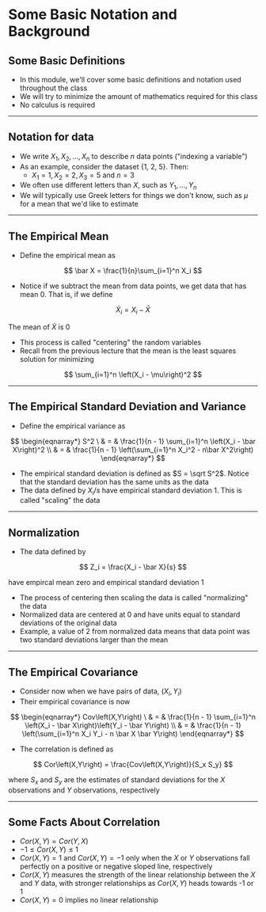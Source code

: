 # Some Basic Notation and Background

## Some Basic Definitions

- In this module, we'll cover some basic definitions and notation used throughout the class
- We will try to minimize the amount of mathematics required for this class
- No calculus is required

---

## Notation for data

- We write $X_1,X_2,...,X_n$ to describe $n$ data points ("indexing a variable")
- As an example, consider the dataset {1, 2, 5}. Then:
    - $X_1 = 1,X_2 = 2,X_3 = 5$ and $n = 3$
- We often use different letters than $X$, such as $Y_1,...,Y_n$
- We will typically use Greek letters for things we don't know, such as $\mu$ for a mean that we'd like to estimate

---

## The Empirical Mean

- Define the empirical mean as

$$
\bar X = \frac{1}{n}\sum_{i=1}^n X_i
$$

- Notice if we subtract the mean from data points, we get data that has mean 0. That is, if we define

$$
\tilde X_i = X_i - \bar X
$$

The mean of $\tilde X$ is 0

- This process is called "centering" the random variables
- Recall from the previous lecture that the mean is the least squares solution for minimizing

$$
\sum_{i=1}^n \left(X_i - \mu\right)^2
$$

---

## The Empirical Standard Deviation and Variance

- Define the empirical variance as

$$
\begin{eqnarray*}
S^2 \
& = & \frac{1}{n - 1} \sum_{i=1}^n \left(X_i - \bar X\right)^2 \\
& = & \frac{1}{n - 1} \left(\sum_{i=1}^n X_i^2 - n\bar X^2\right)
\end{eqnarray*}
$$

- The empirical standard deviation is defined as $S = \sqrt S^2$. Notice that the standard deviation has the same units as the data
- The data defined by $X_i/s$ have empirical standard deviation 1. This is called "scaling" the data

---

## Normalization

- The data defined by

$$
Z_i = \frac{X_i - \bar X}{s}
$$

have empircal mean zero and empirical standard deviation 1

- The process of centering then scaling the data is called "normalizing" the data
- Normalized data are centered at 0 and have units equal to standard deviations of the original data
- Example, a value of 2 from normalized data means that data point was two standard deviations larger than the mean

---

## The Empirical Covariance

- Consider now when we have pairs of data, $\left(X_i,Y_i\right)$
- Their empirical covariance is now

$$
\begin{eqnarray*}
Cov\left(X,Y\right) \
& = & \frac{1}{n - 1} \sum_{i=1}^n \left(X_i - \bar X\right)\left(Y_i - \bar Y\right) \\
& = & \frac{1}{n - 1} \left(\sum_{i=1}^n X_i Y_i - n \bar X \bar Y\right)
\end{eqnarray*}
$$

- The correlation is defined as

$$
Cor\left(X,Y\right) = \frac{Cov\left(X,Y\right)}{S_x S_y}
$$

where $S_x$ and $S_y$ are the estimates of standard deviations for the $X$ observations and $Y$ observations, respectively

---

## Some Facts About Correlation

- $Cor\left(X,Y\right) = Cor\left(Y,X\right)$
- $-1 \le Cor\left(X,Y\right) \le 1$
- $Cor\left(X,Y\right) = 1$ and $Cor\left(X,Y\right) = -1$ only when the $X$ or $Y$ observations fall perfectly on a positive or negative sloped line, respectively
- $Cor\left(X,Y\right)$ measures the strength of the linear relationship between the $X$ and $Y$ data, with stronger relationships as $Cor\left(X,Y\right)$ heads towards -1 or 1
- $Cor\left(X,Y\right) = 0$ implies no linear relationship
